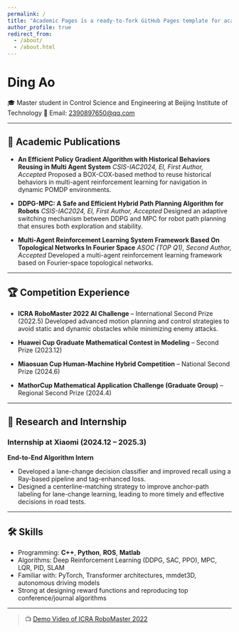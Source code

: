 ```yaml
---
permalink: /
title: "Academic Pages is a ready-to-fork GitHub Pages template for academic personal websites"
author_profile: true
redirect_from: 
  - /about/
  - /about.html
---
```


# Ding Ao

🎓 Master student in Control Science and Engineering at Beijing Institute of Technology
📧 Email: [2390897650@qq.com](mailto:2390897650@qq.com)

---

## 📖 Academic Publications

* **An Efficient Policy Gradient Algorithm with Historical Behaviors Reusing in Multi Agent System**
  *CSIS-IAC2024, EI, First Author, Accepted*
  Proposed a BOX-COX-based method to reuse historical behaviors in multi-agent reinforcement learning for navigation in dynamic POMDP environments.

* **DDPG-MPC: A Safe and Efficient Hybrid Path Planning Algorithm for Robots**
  *CSIS-IAC2024, EI, First Author, Accepted*
  Designed an adaptive switching mechanism between DDPG and MPC for robot path planning that ensures both exploration and stability.

* **Multi-Agent Reinforcement Learning System Framework Based On Topological Networks In Fourier Space**
  *ASOC (TOP Q1), Second Author, Accepted*
  Developed a multi-agent reinforcement learning framework based on Fourier-space topological networks.

---

## 🏆 Competition Experience

* **ICRA RoboMaster 2022 AI Challenge** – International Second Prize (2022.5)
  Developed advanced motion planning and control strategies to avoid static and dynamic obstacles while minimizing enemy attacks.

* **Huawei Cup Graduate Mathematical Contest in Modeling** – Second Prize (2023.12)

* **Miaosuan Cup Human-Machine Hybrid Competition** – National Second Prize (2024.6)

* **MathorCup Mathematical Application Challenge (Graduate Group)** – Regional Second Prize (2024.4)

---

## 🔬 Research and Internship

### Internship at Xiaomi (2024.12 – 2025.3)

**End-to-End Algorithm Intern**

* Developed a lane-change decision classifier and improved recall using a Ray-based pipeline and tag-enhanced loss.
* Designed a centerline-matching strategy to improve anchor-path labeling for lane-change learning, leading to more timely and effective decisions in road tests.

---

## 🛠 Skills

* Programming: **C++**, **Python**, **ROS**, **Matlab**
* Algorithms: Deep Reinforcement Learning (DDPG, SAC, PPO), MPC, LQR, PID, SLAM
* Familiar with: PyTorch, Transformer architectures, mmdet3D, autonomous driving models
* Strong at designing reward functions and reproducing top conference/journal algorithms

---

> 📺 [Demo Video of ICRA RoboMaster 2022](https://www.bilibili.com/video/BV1nr4y1V7UN/?spm_id_from=333.337.search-card.all.click&vd_source=0b41613d898806582c3edac085957f71)

